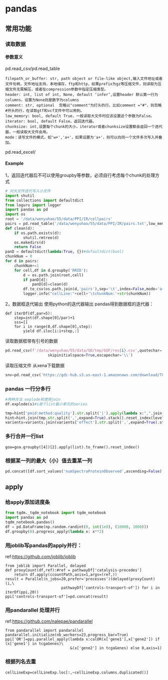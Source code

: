 <!--
 * @Description: 
 * @version: 
 * @Author: wenyuhao
 * @Date: 2023-02-11 14:22:46
 * @LastEditors: wenyuhao
 * @LastEditTime: 2023-02-11 15:03:51
-->
# pandas

## 常用功能

### 读取数据
#### 参数意义
pd.read_csv/pd.read_table
```
filepath_or_buffer: str, path object or file-like object,输入文件地址或者文件句柄，文件地址支持，本地储存，ftp和http，如果prefix为gz等压缩文件，则读取为压缩文件无需解压，或者在compression参数中指定压缩类型。
header: int, list of int, None, default ‘infer’,设置header 默认第一行为columns，设置为None则是数字为columns
comment: str, optional  忽略以"comment"为打头的行，比如comment ="#"，则忽略#开头的行，在读取gtf和vcf文件中可以用到。
low_memory: bool, default True，一般读取大文件时应该设置这个参数为False。
iterator: bool, default False，返回迭代器。
chunksize: int,设置每个chunk的大小，iterator或者chunksize设置都会返回一个迭代器，一般读取大文件会用。
mode：读写文件的模式，如'w+','a+'，如果设置为'a+'，则可以向同一个文件多次写入并叠加。
```
pd.read_excel/

#### Example
1，返回迭代器后不可以使用groupby等参数，必须自行考虑每个chunk的处理方式
```python
# 对大文件迭代写入小文件
import shutil
from collections import defaultdict
from loguru import logger
import pandas as pd
import os
root = '/data/wenyuhao/55/data/PPI/IR/cellpairs'
pairs = pd.read_table('/data/wenyuhao/55/data/PPI/IR/pairs.txt',low_memory=False,chunksize=1000000)
def clean(d):
    if os.path.exists(d):
        shutil.rmtree(d)
    os.makedirs(d)
    return False
panD = defaultdict(lambda:True, {})#defaultdict(bool)
chunkNum = 0
for d in pairs:
    chunkNum+=1
    for cell,df in d.groupby('RRID'):
        d = os.path.join(root,cell)
        if panD[d]:
            panD[d]=clean(d)
        df.to_csv(os.path.join(d,'pairs'),sep='\t',index=False,mode='a+',header=False)
        logger.info("cellLine:"+cell+'\tchunkNum:'+str(chunkNum))
```

2，数据框迭代输出
使用python的迭代器输出
pandas得到数据框的迭代器：
```
def iterDf(df,par=5):
    step=int(df.shape[0]/par)+1
    sss=[]
    for i in range(0,df.shape[0],step):
        yield df.iloc[i:i+step,:]
```

读取数据框带有引号的数据
```python
pd.read_csv(f'/data/wenyuhao/55/data/GO/tmp/GOF/res{i}.csv',quotechar='"',
                   skipinitialspace=True,escapechar='\\')
```
读取压缩文件
从xena下载数据
```python
snv=pd.read_csv('https://gdc-hub.s3.us-east-1.amazonaws.com/download/TCGA-LUAD.mutect2_snv.tsv.gz',sep='\t',compression='gzip')
```

### pandas 一行分多行
```python
#两种方法 explode和使用join
df.explode(s)#s是个list最小单元的series

tmp=hint['pmid:method:quality'].str.split('|').apply(lambda x:",".join([i.split(':')[1] for i in x]))
hint=hint.join(tmp.str.split(',',expand=True).stack().reset_index(level=1, drop=True).rename('psi-mi'))
varients=varients.join(varients['effect'].str.split(',',expand=True).stack().reset_index(level=1, drop=True). rename('Effect'))
```

### 多行合并一行list
```goa=goa.groupby([4])[2].apply(list).to_frame().reset_index()```

### 根据某一列的最大（小）值去重某一列
```python
pd.concat([df.sort_values('numSpectraProteinObserved',ascending=False).iloc[:1,:] for k,df in d31.groupby('geneSymbol')])
```

## apply
### 给apply添加进度条
```python
from tqdm._tqdm_notebook import tqdm_notebook
import pandas as pd
tqdm_notebook.pandas()
df = pd.DataFrame(np.random.randint(0, int(1e8), (10000, 1000)))
df.groupby(0).progress_apply(lambda x: x**2)
```

### 用joblib写pandas的apply并行：
ref:https://github.com/joblib/joblib
```
from joblib import Parallel, delayed
def proxyCount(df,ref):#ref = pathwayDf['catalysis-precedes']
    return df.apply(ccountPath,axis=1,args=(ref,))
result = Parallel(n_jobs=20,prefer='processes')(delayed(proxyCount)(i,\
                         pathwayDf['controls-transport-of']) for i in iterDf(ppi,20))
ppi['controls-transport-of']=pd.concat(result)
```

### 用pandarallel 处理并行
ref:https://github.com/nalepae/pandarallel
```
from pandarallel import pandarallel
pandarallel.initialize(nb_workers=23,progress_bar=True)
ppi['OR']=ppi.parallel_apply(lambda x:calOR(x['gene1'],x['gene2']) if (x['gene1'] in tcgaGenes)\
                             &(x['gene2'] in tcgaGenes) else 0,axis=1)
```

### 根据列名去重
```cellLineExp=cellLineExp.loc[:,~cellLineExp.columns.duplicated()]```



